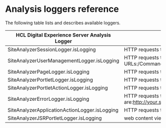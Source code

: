 # Analysis loggers reference

The following table lists and describes available loggers.

|HCL Digital Experience Server Analysis Logger|**Description and Activity Logged**|
|---------------------------------------------|-----------------------------------|
|SiteAnalyzerSessionLogger.isLogging|HTTP requests that include the URLs:/Command/Login/Command/Logout|
|SiteAnalyzerUserManagementLogger.isLogging|HTTP requests that include the URLs:/Command/UserManagement/CreateUser/Command/UserManagement/DeleteUser/Command/UserManagement/CreateGroup/Command/UserManagement/DeleteGroup|
|SiteAnalyzerPageLogger.isLogging|HTTP requests that include the URLs:/Page/\*/Command/Customizer/CreatePage/Command/Customizer/EditPage/Command/Customizer/DeletePage|
|SiteAnalyzerPortletLogger.isLogging|HTTP requests that include the URLs:/Portlet/\*|
|SiteAnalyzerPortletActionLogger.isLogging|HTTP requests that include the URLs:/PortletAction/\*|
|SiteAnalyzerErrorLogger.isLogging|HTTP requests that include the URLs:/Error/Portlet/Error/PageThe referrer field points to a portlet name or a page name. Examples of such referrer fields are:http://your.server.name/Portlet/1/PortletNamehttp://your.server.name/Page/1/PageName|
|SiteAnalyzerApplicationActionLogger.isLogging|HTTP requests that include the URLs:/ApplicationAction/\*|
|SiteAnalyzerJSRPortletLogger.isLogging|web content viewer|


